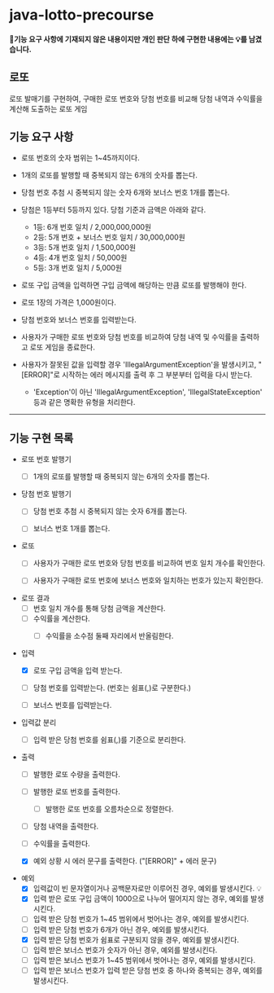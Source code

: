 # java-lotto-precourse


#### 📌기능 요구 사항에 기재되지 않은 내용이지만 개인 판단 하에 구현한 내용에는 💡를 남겼습니다.

## 로또

로또 발매기를 구현하여, 구매한 로또 번호와 당첨 번호를 비교해 당첨 내역과 수익률을 계산해 도출하는 로또 게임

## 기능 요구 사항

- 로또 번호의 숫자 범위는 1~45까지이다.
- 1개의 로또를 발행할 때 중복되지 않는 6개의 숫자를 뽑는다.
- 당첨 번호 추첨 시 중복되지 않는 숫자 6개와 보너스 번호 1개를 뽑는다.
- 당첨은 1등부터 5등까지 있다. 당첨 기준과 금액은 아래와 같다.
    - 1등: 6개 번호 일치 / 2,000,000,000원
    - 2등: 5개 번호 + 보너스 번호 일치 / 30,000,000원
    - 3등: 5개 번호 일치 / 1,500,000원
    - 4등: 4개 번호 일치 / 50,000원
    - 5등: 3개 번호 일치 / 5,000원


- 로또 구입 금액을 입력하면 구입 금액에 해당하는 만큼 로또를 발행해야 한다.
- 로또 1장의 가격은 1,000원이다.
- 당첨 번호와 보너스 번호를 입력받는다.
- 사용자가 구매한 로또 번호와 당첨 번호를 비교하여 당첨 내역 및 수익률을 출력하고 로또 게임을 종료한다.
- 사용자가 잘못된 값을 입력할 경우 'IllegalArgumentException'을 발생시키고, "[ERROR]"로 시작하는 에러 메시지를 출력 후 그 부분부터 입력을 다시 받는다.
    - 'Exception'이 아닌 'IllegalArgumentException', 'IllegalStateException' 등과 같은 명확한 유형을 처리한다.

---
## 기능 구현 목록


- 로또 번호 발행기
    - [ ] 1개의 로또를 발행할 때 중복되지 않는 6개의 숫자를 뽑는다.


- 당첨 번호 발행기
    - [ ] 당첨 번호 추첨 시 중복되지 않는 숫자 6개를 뽑는다.
    - [ ] 보너스 번호 1개를 뽑는다.


- 로또
    - [ ] 사용자가 구매한 로또 번호와 당첨 번호를 비교하여 번호 일치 개수를 확인한다.
    - [ ] 사용자가 구매한 로또 번호에 보너스 번호와 일치하는 번호가 있는지 확인한다.


- 로또 결과
    - [ ] 번호 일치 개수를 통해 당첨 금액을 계산한다.
    - [ ] 수익률을 계산한다.
        - [ ]  수익률을 소수점 둘째 자리에서 반올림한다.


- 입력
    - [x] 로또 구입 금액을 입력 받는다.
    - [ ] 당첨 번호를 입력받는다. (번호는 쉼표(,)로 구분한다.)
    - [ ] 보너스 번호를 입력받는다.


- 입력값 분리
    - [ ] 입력 받은 당첨 번호를 쉼표(,)를 기준으로 분리한다.


- 출력
    - [ ] 발행한 로또 수량을 출력한다.
    - [ ] 발행한 로또 번호를 출력한다.
        - [ ] 발행한 로또 번호를 오름차순으로 정렬한다.
    - [ ] 당첨 내역을 출력한다.
    - [ ] 수익률을 출력한다.
    - [x] 예외 상황 시 에러 문구를 출력한다. ("[ERROR]" + 에러 문구)


- 예외
    - [x] 입력값이 빈 문자열이거나 공백문자로만 이루어진 경우, 예외를 발생시킨다. 💡
    - [x] 입력 받은 로또 구입 금액이 1000으로 나누어 떨어지지 않는 경우, 예외를 발생시킨다.
    - [ ] 입력 받은 당첨 번호가 1~45 범위에서 벗어나는 경우, 예외를 발생시킨다.
    - [ ] 입력 받은 당첨 번호가 6개가 아닌 경우, 예외를 발생시킨다.
    - [x] 입력 받은 당첨 번호가 쉼표로 구분되지 않을 경우, 예외를 발생시킨다.
    - [ ] 입력 받은 보너스 번호가 숫자가 아닌 경우, 예외를 발생시킨다.
    - [ ] 입력 받은 보너스 번호가 1~45 범위에서 벗어나는 경우, 예외를 발생시킨다.
    - [ ] 입력 받은 보너스 번호가 입력 받은 당첨 번호 중 하나와 중복되는 경우, 예외를 발생시킨다.
